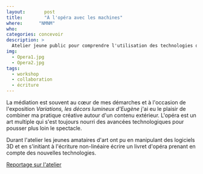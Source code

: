 ```yaml
---
layout:		  post
title:  	  "À l'opéra avec les machines"
where:      "NMNM"
who:  
categories: concevoir
description: >
  Atelier jeune public pour comprendre l'utilisation des technologies dans la réalisation d'œuvres d'art. 
img:
  - Opera1.jpg
  - Opera2.jpg
tags:
  - workshop
  - collaboration
  - écriture
---
```


La médiation est souvent au cœur de mes démarches et à l'occasion de l'exposition *Variations, les décors lumineux d'Eugène* j'ai eu le plaisir de combiner ma pratique créative autour d'un contenu extérieur. L'opéra est un art multiple qui s'est toujours nourri des avancées technologiques pour pousser plus loin le spectacle. 

Durant l'atelier les jeunes amataires d'art ont pu en manipulant des logiciels 3D et en s'initiant à l'écriture non-linéaire écrire un livret d'opéra prenant en compte des nouvelles technologies.

[Reportage sur l'atelier](https://www.youtube.com/watch?v=k0zhwvhVaMs)